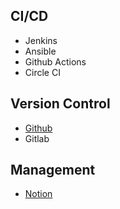 ## CI/CD
- Jenkins
- Ansible
- Github Actions
- Circle CI

## Version Control
- [Github]()
- Gitlab

## Management
- [Notion](https://www.notion.so/)
